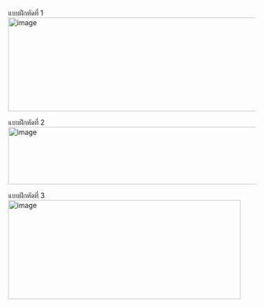 แบบฝึกหัดที่ 1
<img width="539" height="191" alt="image" src="https://github.com/user-attachments/assets/57900dea-2e67-4128-922d-6f66a9c6afad" />

แบบฝึกหัดที่ 2
<img width="572" height="117" alt="image" src="https://github.com/user-attachments/assets/fbd43749-d141-4a23-b85c-f9f4b0e3aa83" />

แบบฝึกหัดที่ 3
<img width="473" height="202" alt="image" src="https://github.com/user-attachments/assets/4020a11d-4773-427c-890d-c695d69cf886" />
